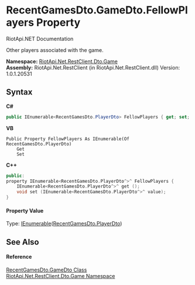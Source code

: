 # RecentGamesDto.GameDto.FellowPlayers Property 
RiotApi.NET Documentation 

Other players associated with the game.

**Namespace:**&nbsp;<a href="8f950157-2c97-623b-3bf4-ac8c4c87be7b">RiotApi.Net.RestClient.Dto.Game</a><br />**Assembly:**&nbsp;RiotApi.Net.RestClient (in RiotApi.Net.RestClient.dll) Version: 1.0.1.20531

## Syntax

**C#**<br />
``` C#
public IEnumerable<RecentGamesDto.PlayerDto> FellowPlayers { get; set; }
```

**VB**<br />
``` VB
Public Property FellowPlayers As IEnumerable(Of RecentGamesDto.PlayerDto)
	Get
	Set
```

**C++**<br />
``` C++
public:
property IEnumerable<RecentGamesDto.PlayerDto^>^ FellowPlayers {
	IEnumerable<RecentGamesDto.PlayerDto^>^ get ();
	void set (IEnumerable<RecentGamesDto.PlayerDto^>^ value);
}
```


#### Property Value
Type: <a href="http://msdn2.microsoft.com/en-us/library/9eekhta0" target="_blank">IEnumerable</a>(<a href="75f4fb34-ccfd-ed09-8de4-77d52c08f154">RecentGamesDto.PlayerDto</a>)

## See Also


#### Reference
<a href="ca940ab4-a2c1-e5bd-a95d-1ef1c96be808">RecentGamesDto.GameDto Class</a><br /><a href="8f950157-2c97-623b-3bf4-ac8c4c87be7b">RiotApi.Net.RestClient.Dto.Game Namespace</a><br />